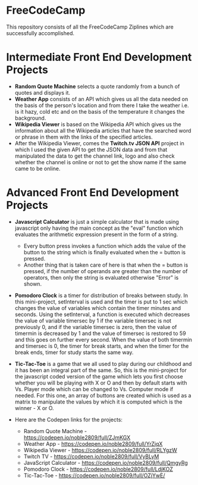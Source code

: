 # FreeCodeCamp
This repository consists of all the FreeCodeCamp Ziplines which are successfully accomplished.

# Intermediate Front End Development Projects
* **Random Quote Machine** selects a quote randomly from a bunch of quotes and displays it.
* **Weather App** consists of an API which gives us all the data needed on the basis of the person's location and from there I take the weather i.e. is it hazy, cold etc and on the basis of the temperature it changes the background.
* **Wikipedia Viewer** is based on the Wikipedia API which gives us the information about all the Wikipedia articles that have the searched word or phrase in them with the links of the specified articles.
* After the Wikipedia Viewer, comes the **Twitch.tv JSON API** project in which I used the given API to get the JSON data and from that manipulated the data to get the channel link, logo and also check whether the channel is online or not to get the show name if the same came to be online.

# Advanced Front End Development Projects
* **Javascript Calculator** is just a simple calculator that is made using javascript only having the main concept as the "eval" function which evaluates the arithmetic expression present in the form of a string.
    * Every button press invokes a function which adds the value of the button to the string which is finally evaluated when the = button is pressed.
    * Another thing that is taken care of here is that when the = button is pressed, if the number of operands are greater than the number of operators, then only the string is evaluated otherwise "Error" is shown.

* **Pomodoro Clock** is a timer for distribution of breaks between study. In this mini-project, setInterval is used and the timer is put to 1 sec which changes the value of variables which contain the timer minutes and seconds. Using the setInterval, a function is executed which decreases the value of variable timersec by 1 if the variable timersec is not previously 0, and if the variable timersec is zero, then the value of timermin is decreased by 1 and the value of timersec is restored to 59 and this goes on further every second. When the value of both  timermin and timersec is 0, the timer for break starts, and when the timer for the break ends, timer for study starts the same way.

* **Tic-Tac-Toe** is a game that we all used to play during our childhood and it has been an integral part of the same. So, this is the mini-project for the javascript coded version of the game which lets you first choose whether you will be playing with X or O and then by default starts with Vs. Player mode which can be changed to Vs. Computer mode if needed. For this one, an array of buttons are created which is used as a matrix to manipulate the values by which it is computed which is the winner - X or O.

* Here are the Codepen links for the projects:
  * Random Quote Machine - https://codepen.io/noble2809/full/ZJmKGX
  * Weather App - https://codepen.io/noble2809/full/YrZjqX
  * Wikipedia Viewer - https://codepen.io/noble2809/full/RLYgzW
  * Twitch TV - https://codepen.io/noble2809/full/VyBLyM
  * JavaScript Calculator - https://codepen.io/noble2809/full/QmgyRg
  * Pomodoro Clock - https://codepen.io/noble2809/full/LdjKOZ
  * Tic-Tac-Toe - https://codepen.io/noble2809/full/OZjYwE/
  
  
